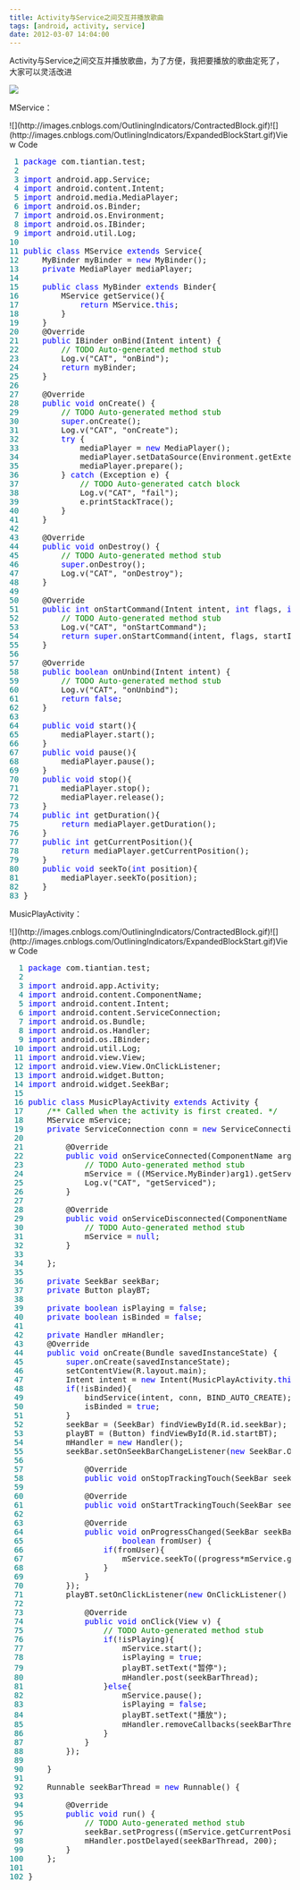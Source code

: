 ```yaml
---
title: Activity与Service之间交互并播放歌曲
tags: [android, activity, service]
date: 2012-03-07 14:04:00
---
```


Activity与Service之间交互并播放歌曲，为了方便，我把要播放的歌曲定死了，大家可以灵活改进
&nbsp;

![](http://pic002.cnblogs.com/images/2012/378300/2012030714015935.jpg)

MService：

<div class="cnblogs_code" onclick="cnblogs_code_show('ab9dded1-5f97-48dc-8388-a9ca9960b61c')">![](http://images.cnblogs.com/OutliningIndicators/ContractedBlock.gif)![](http://images.cnblogs.com/OutliningIndicators/ExpandedBlockStart.gif)<span class="cnblogs_code_collapse">View Code </span>
<div id="cnblogs_code_open_ab9dded1-5f97-48dc-8388-a9ca9960b61c" class="cnblogs_code_hide">
<pre><span style="color: #008080;"> 1</span> <span style="color: #0000ff;">package</span> com.tiantian.test;
<span style="color: #008080;"> 2</span> 
<span style="color: #008080;"> 3</span> <span style="color: #0000ff;">import</span> android.app.Service;
<span style="color: #008080;"> 4</span> <span style="color: #0000ff;">import</span> android.content.Intent;
<span style="color: #008080;"> 5</span> <span style="color: #0000ff;">import</span> android.media.MediaPlayer;
<span style="color: #008080;"> 6</span> <span style="color: #0000ff;">import</span> android.os.Binder;
<span style="color: #008080;"> 7</span> <span style="color: #0000ff;">import</span> android.os.Environment;
<span style="color: #008080;"> 8</span> <span style="color: #0000ff;">import</span> android.os.IBinder;
<span style="color: #008080;"> 9</span> <span style="color: #0000ff;">import</span> android.util.Log;
<span style="color: #008080;">10</span> 
<span style="color: #008080;">11</span> <span style="color: #0000ff;">public</span> <span style="color: #0000ff;">class</span> MService <span style="color: #0000ff;">extends</span> Service{
<span style="color: #008080;">12</span>     MyBinder myBinder = <span style="color: #0000ff;">new</span> MyBinder();
<span style="color: #008080;">13</span>     <span style="color: #0000ff;">private</span> MediaPlayer mediaPlayer;
<span style="color: #008080;">14</span>     
<span style="color: #008080;">15</span>     <span style="color: #0000ff;">public</span> <span style="color: #0000ff;">class</span> MyBinder <span style="color: #0000ff;">extends</span> Binder{
<span style="color: #008080;">16</span>         MService getService(){
<span style="color: #008080;">17</span>             <span style="color: #0000ff;">return</span> MService.<span style="color: #0000ff;">this</span>;
<span style="color: #008080;">18</span>         }
<span style="color: #008080;">19</span>     }
<span style="color: #008080;">20</span>     @Override
<span style="color: #008080;">21</span>     <span style="color: #0000ff;">public</span> IBinder onBind(Intent intent) {
<span style="color: #008080;">22</span>         <span style="color: #008000;">//</span><span style="color: #008000;"> TODO Auto-generated method stub</span><span style="color: #008000;">
</span><span style="color: #008080;">23</span>         Log.v("CAT", "onBind");
<span style="color: #008080;">24</span>         <span style="color: #0000ff;">return</span> myBinder;
<span style="color: #008080;">25</span>     }
<span style="color: #008080;">26</span> 
<span style="color: #008080;">27</span>     @Override
<span style="color: #008080;">28</span>     <span style="color: #0000ff;">public</span> <span style="color: #0000ff;">void</span> onCreate() {
<span style="color: #008080;">29</span>         <span style="color: #008000;">//</span><span style="color: #008000;"> TODO Auto-generated method stub</span><span style="color: #008000;">
</span><span style="color: #008080;">30</span>         <span style="color: #0000ff;">super</span>.onCreate();
<span style="color: #008080;">31</span>         Log.v("CAT", "onCreate");
<span style="color: #008080;">32</span>         <span style="color: #0000ff;">try</span> {
<span style="color: #008080;">33</span>             mediaPlayer = <span style="color: #0000ff;">new</span> MediaPlayer();
<span style="color: #008080;">34</span>             mediaPlayer.setDataSource(Environment.getExternalStorageDirectory() + "/mp3/trhxn.mp3");
<span style="color: #008080;">35</span>             mediaPlayer.prepare();
<span style="color: #008080;">36</span>         } <span style="color: #0000ff;">catch</span> (Exception e) {
<span style="color: #008080;">37</span>             <span style="color: #008000;">//</span><span style="color: #008000;"> TODO Auto-generated catch block</span><span style="color: #008000;">
</span><span style="color: #008080;">38</span>             Log.v("CAT", "fail");
<span style="color: #008080;">39</span>             e.printStackTrace();
<span style="color: #008080;">40</span>         } 
<span style="color: #008080;">41</span>     }
<span style="color: #008080;">42</span> 
<span style="color: #008080;">43</span>     @Override
<span style="color: #008080;">44</span>     <span style="color: #0000ff;">public</span> <span style="color: #0000ff;">void</span> onDestroy() {
<span style="color: #008080;">45</span>         <span style="color: #008000;">//</span><span style="color: #008000;"> TODO Auto-generated method stub</span><span style="color: #008000;">
</span><span style="color: #008080;">46</span>         <span style="color: #0000ff;">super</span>.onDestroy();
<span style="color: #008080;">47</span>         Log.v("CAT", "onDestroy");
<span style="color: #008080;">48</span>     }
<span style="color: #008080;">49</span> 
<span style="color: #008080;">50</span>     @Override
<span style="color: #008080;">51</span>     <span style="color: #0000ff;">public</span> <span style="color: #0000ff;">int</span> onStartCommand(Intent intent, <span style="color: #0000ff;">int</span> flags, <span style="color: #0000ff;">int</span> startId) {
<span style="color: #008080;">52</span>         <span style="color: #008000;">//</span><span style="color: #008000;"> TODO Auto-generated method stub</span><span style="color: #008000;">
</span><span style="color: #008080;">53</span>         Log.v("CAT", "onStartCommand");
<span style="color: #008080;">54</span>         <span style="color: #0000ff;">return</span> <span style="color: #0000ff;">super</span>.onStartCommand(intent, flags, startId);
<span style="color: #008080;">55</span>     }
<span style="color: #008080;">56</span> 
<span style="color: #008080;">57</span>     @Override
<span style="color: #008080;">58</span>     <span style="color: #0000ff;">public</span> <span style="color: #0000ff;">boolean</span> onUnbind(Intent intent) {
<span style="color: #008080;">59</span>         <span style="color: #008000;">//</span><span style="color: #008000;"> TODO Auto-generated method stub</span><span style="color: #008000;">
</span><span style="color: #008080;">60</span>         Log.v("CAT", "onUnbind");
<span style="color: #008080;">61</span>         <span style="color: #0000ff;">return</span> <span style="color: #0000ff;">false</span>;
<span style="color: #008080;">62</span>     }
<span style="color: #008080;">63</span>     
<span style="color: #008080;">64</span>     <span style="color: #0000ff;">public</span> <span style="color: #0000ff;">void</span> start(){
<span style="color: #008080;">65</span>         mediaPlayer.start();
<span style="color: #008080;">66</span>     }
<span style="color: #008080;">67</span>     <span style="color: #0000ff;">public</span> <span style="color: #0000ff;">void</span> pause(){
<span style="color: #008080;">68</span>         mediaPlayer.pause();
<span style="color: #008080;">69</span>     }
<span style="color: #008080;">70</span>     <span style="color: #0000ff;">public</span> <span style="color: #0000ff;">void</span> stop(){
<span style="color: #008080;">71</span>         mediaPlayer.stop();
<span style="color: #008080;">72</span>         mediaPlayer.release();
<span style="color: #008080;">73</span>     }
<span style="color: #008080;">74</span>     <span style="color: #0000ff;">public</span> <span style="color: #0000ff;">int</span> getDuration(){
<span style="color: #008080;">75</span>         <span style="color: #0000ff;">return</span> mediaPlayer.getDuration();
<span style="color: #008080;">76</span>     }
<span style="color: #008080;">77</span>     <span style="color: #0000ff;">public</span> <span style="color: #0000ff;">int</span> getCurrentPosition(){
<span style="color: #008080;">78</span>         <span style="color: #0000ff;">return</span> mediaPlayer.getCurrentPosition();
<span style="color: #008080;">79</span>     }
<span style="color: #008080;">80</span>     <span style="color: #0000ff;">public</span> <span style="color: #0000ff;">void</span> seekTo(<span style="color: #0000ff;">int</span> position){
<span style="color: #008080;">81</span>         mediaPlayer.seekTo(position);
<span style="color: #008080;">82</span>     }
<span style="color: #008080;">83</span> }</pre>
</div>
</div>

MusicPlayActivity：

<div class="cnblogs_code" onclick="cnblogs_code_show('d0b7bbe9-af89-4993-8d87-e320ceb1ece0')">![](http://images.cnblogs.com/OutliningIndicators/ContractedBlock.gif)![](http://images.cnblogs.com/OutliningIndicators/ExpandedBlockStart.gif)<span class="cnblogs_code_collapse">View Code </span>
<div id="cnblogs_code_open_d0b7bbe9-af89-4993-8d87-e320ceb1ece0" class="cnblogs_code_hide">
<pre><span style="color: #008080;">  1</span> <span style="color: #0000ff;">package</span> com.tiantian.test;
<span style="color: #008080;">  2</span> 
<span style="color: #008080;">  3</span> <span style="color: #0000ff;">import</span> android.app.Activity;
<span style="color: #008080;">  4</span> <span style="color: #0000ff;">import</span> android.content.ComponentName;
<span style="color: #008080;">  5</span> <span style="color: #0000ff;">import</span> android.content.Intent;
<span style="color: #008080;">  6</span> <span style="color: #0000ff;">import</span> android.content.ServiceConnection;
<span style="color: #008080;">  7</span> <span style="color: #0000ff;">import</span> android.os.Bundle;
<span style="color: #008080;">  8</span> <span style="color: #0000ff;">import</span> android.os.Handler;
<span style="color: #008080;">  9</span> <span style="color: #0000ff;">import</span> android.os.IBinder;
<span style="color: #008080;"> 10</span> <span style="color: #0000ff;">import</span> android.util.Log;
<span style="color: #008080;"> 11</span> <span style="color: #0000ff;">import</span> android.view.View;
<span style="color: #008080;"> 12</span> <span style="color: #0000ff;">import</span> android.view.View.OnClickListener;
<span style="color: #008080;"> 13</span> <span style="color: #0000ff;">import</span> android.widget.Button;
<span style="color: #008080;"> 14</span> <span style="color: #0000ff;">import</span> android.widget.SeekBar;
<span style="color: #008080;"> 15</span> 
<span style="color: #008080;"> 16</span> <span style="color: #0000ff;">public</span> <span style="color: #0000ff;">class</span> MusicPlayActivity <span style="color: #0000ff;">extends</span> Activity {
<span style="color: #008080;"> 17</span>     <span style="color: #008000;">/**</span><span style="color: #008000;"> Called when the activity is first created. </span><span style="color: #008000;">*/</span>
<span style="color: #008080;"> 18</span>     MService mService;
<span style="color: #008080;"> 19</span>     <span style="color: #0000ff;">private</span> ServiceConnection conn = <span style="color: #0000ff;">new</span> ServiceConnection(){
<span style="color: #008080;"> 20</span> 
<span style="color: #008080;"> 21</span>         @Override
<span style="color: #008080;"> 22</span>         <span style="color: #0000ff;">public</span> <span style="color: #0000ff;">void</span> onServiceConnected(ComponentName arg0, IBinder arg1) {
<span style="color: #008080;"> 23</span>             <span style="color: #008000;">//</span><span style="color: #008000;"> TODO Auto-generated method stub</span><span style="color: #008000;">
</span><span style="color: #008080;"> 24</span>             mService = ((MService.MyBinder)arg1).getService();
<span style="color: #008080;"> 25</span>             Log.v("CAT", "getServiced");
<span style="color: #008080;"> 26</span>         }
<span style="color: #008080;"> 27</span> 
<span style="color: #008080;"> 28</span>         @Override
<span style="color: #008080;"> 29</span>         <span style="color: #0000ff;">public</span> <span style="color: #0000ff;">void</span> onServiceDisconnected(ComponentName name) {
<span style="color: #008080;"> 30</span>             <span style="color: #008000;">//</span><span style="color: #008000;"> TODO Auto-generated method stub</span><span style="color: #008000;">
</span><span style="color: #008080;"> 31</span>             mService = <span style="color: #0000ff;">null</span>;
<span style="color: #008080;"> 32</span>         }
<span style="color: #008080;"> 33</span>         
<span style="color: #008080;"> 34</span>     };
<span style="color: #008080;"> 35</span>     
<span style="color: #008080;"> 36</span>     <span style="color: #0000ff;">private</span> SeekBar seekBar;
<span style="color: #008080;"> 37</span>     <span style="color: #0000ff;">private</span> Button playBT;
<span style="color: #008080;"> 38</span>     
<span style="color: #008080;"> 39</span>     <span style="color: #0000ff;">private</span> <span style="color: #0000ff;">boolean</span> isPlaying = <span style="color: #0000ff;">false</span>;
<span style="color: #008080;"> 40</span>     <span style="color: #0000ff;">private</span> <span style="color: #0000ff;">boolean</span> isBinded = <span style="color: #0000ff;">false</span>;
<span style="color: #008080;"> 41</span>     
<span style="color: #008080;"> 42</span>     <span style="color: #0000ff;">private</span> Handler mHandler;
<span style="color: #008080;"> 43</span>     @Override
<span style="color: #008080;"> 44</span>     <span style="color: #0000ff;">public</span> <span style="color: #0000ff;">void</span> onCreate(Bundle savedInstanceState) {
<span style="color: #008080;"> 45</span>         <span style="color: #0000ff;">super</span>.onCreate(savedInstanceState);
<span style="color: #008080;"> 46</span>         setContentView(R.layout.main);
<span style="color: #008080;"> 47</span>         Intent intent = <span style="color: #0000ff;">new</span> Intent(MusicPlayActivity.<span style="color: #0000ff;">this</span>, MService.<span style="color: #0000ff;">class</span>);
<span style="color: #008080;"> 48</span>         <span style="color: #0000ff;">if</span>(!isBinded){
<span style="color: #008080;"> 49</span>             bindService(intent, conn, BIND_AUTO_CREATE);
<span style="color: #008080;"> 50</span>             isBinded = <span style="color: #0000ff;">true</span>;
<span style="color: #008080;"> 51</span>         }
<span style="color: #008080;"> 52</span>         seekBar = (SeekBar) findViewById(R.id.seekBar);
<span style="color: #008080;"> 53</span>         playBT = (Button) findViewById(R.id.startBT);
<span style="color: #008080;"> 54</span>         mHandler = <span style="color: #0000ff;">new</span> Handler();
<span style="color: #008080;"> 55</span>         seekBar.setOnSeekBarChangeListener(<span style="color: #0000ff;">new</span> SeekBar.OnSeekBarChangeListener() {
<span style="color: #008080;"> 56</span>             
<span style="color: #008080;"> 57</span>             @Override
<span style="color: #008080;"> 58</span>             <span style="color: #0000ff;">public</span> <span style="color: #0000ff;">void</span> onStopTrackingTouch(SeekBar seekBar) {}
<span style="color: #008080;"> 59</span>             
<span style="color: #008080;"> 60</span>             @Override
<span style="color: #008080;"> 61</span>             <span style="color: #0000ff;">public</span> <span style="color: #0000ff;">void</span> onStartTrackingTouch(SeekBar seekBar) {}
<span style="color: #008080;"> 62</span>             
<span style="color: #008080;"> 63</span>             @Override
<span style="color: #008080;"> 64</span>             <span style="color: #0000ff;">public</span> <span style="color: #0000ff;">void</span> onProgressChanged(SeekBar seekBar, <span style="color: #0000ff;">int</span> progress,
<span style="color: #008080;"> 65</span>                     <span style="color: #0000ff;">boolean</span> fromUser) {
<span style="color: #008080;"> 66</span>                 <span style="color: #0000ff;">if</span>(fromUser){
<span style="color: #008080;"> 67</span>                     mService.seekTo((progress*mService.getDuration())/100);
<span style="color: #008080;"> 68</span>                 }
<span style="color: #008080;"> 69</span>             }
<span style="color: #008080;"> 70</span>         });
<span style="color: #008080;"> 71</span>         playBT.setOnClickListener(<span style="color: #0000ff;">new</span> OnClickListener() {
<span style="color: #008080;"> 72</span>             
<span style="color: #008080;"> 73</span>             @Override
<span style="color: #008080;"> 74</span>             <span style="color: #0000ff;">public</span> <span style="color: #0000ff;">void</span> onClick(View v) {
<span style="color: #008080;"> 75</span>                 <span style="color: #008000;">//</span><span style="color: #008000;"> TODO Auto-generated method stub</span><span style="color: #008000;">
</span><span style="color: #008080;"> 76</span>                 <span style="color: #0000ff;">if</span>(!isPlaying){
<span style="color: #008080;"> 77</span>                     mService.start();
<span style="color: #008080;"> 78</span>                     isPlaying = <span style="color: #0000ff;">true</span>;
<span style="color: #008080;"> 79</span>                     playBT.setText("暂停");
<span style="color: #008080;"> 80</span>                     mHandler.post(seekBarThread);
<span style="color: #008080;"> 81</span>                 }<span style="color: #0000ff;">else</span>{
<span style="color: #008080;"> 82</span>                     mService.pause();
<span style="color: #008080;"> 83</span>                     isPlaying = <span style="color: #0000ff;">false</span>;
<span style="color: #008080;"> 84</span>                     playBT.setText("播放");
<span style="color: #008080;"> 85</span>                     mHandler.removeCallbacks(seekBarThread);
<span style="color: #008080;"> 86</span>                 }
<span style="color: #008080;"> 87</span>             }
<span style="color: #008080;"> 88</span>         });
<span style="color: #008080;"> 89</span>         
<span style="color: #008080;"> 90</span>     }
<span style="color: #008080;"> 91</span>     
<span style="color: #008080;"> 92</span>     Runnable seekBarThread = <span style="color: #0000ff;">new</span> Runnable() {
<span style="color: #008080;"> 93</span>         
<span style="color: #008080;"> 94</span>         @Override
<span style="color: #008080;"> 95</span>         <span style="color: #0000ff;">public</span> <span style="color: #0000ff;">void</span> run() {
<span style="color: #008080;"> 96</span>             <span style="color: #008000;">//</span><span style="color: #008000;"> TODO Auto-generated method stub</span><span style="color: #008000;">
</span><span style="color: #008080;"> 97</span>             seekBar.setProgress((mService.getCurrentPosition()*100)/mService.getDuration());
<span style="color: #008080;"> 98</span>             mHandler.postDelayed(seekBarThread, 200);
<span style="color: #008080;"> 99</span>         }
<span style="color: #008080;">100</span>     };
<span style="color: #008080;">101</span>     
<span style="color: #008080;">102</span> }</pre>
</div>
</div>

&nbsp;


